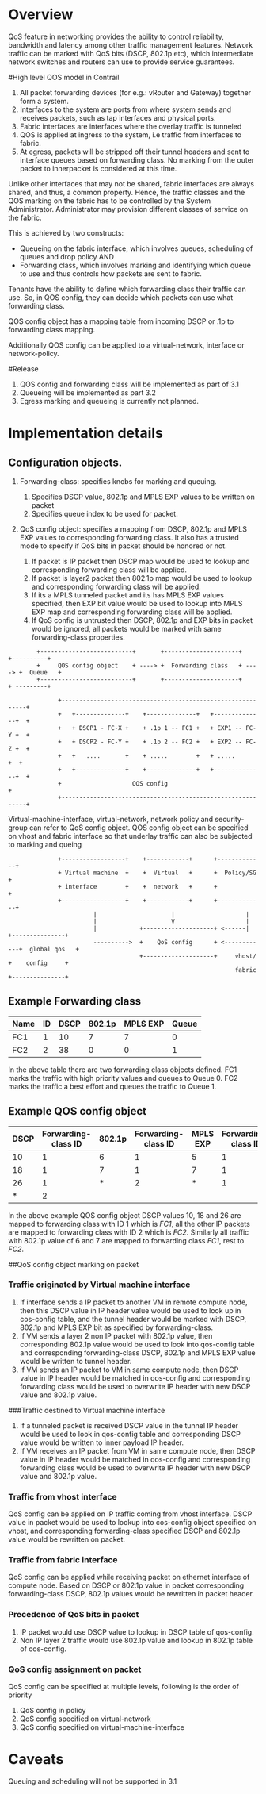 
# Overview

QoS feature in networking provides the ability to control reliability, bandwidth and latency among other traffic management features. Network traffic can be marked with QoS bits (DSCP, 802.1p etc), which intermediate network switches and routers can use to provide service guarantees.

#High level QOS model in Contrail

1. All packet forwarding devices (for e.g.: vRouter and Gateway) together form a system.
2. Interfaces to the system are ports from where system sends and receives packets, such as tap interfaces and physical ports.
3. Fabric interfaces are interfaces where the overlay traffic is tunneled
4. QOS is applied at ingress to the system, i.e traffic from interfaces to fabric.
5. At egress, packets will be stripped off their tunnel headers and sent to interface queues based on forwarding class. No marking from the outer packet to innerpacket is considered at this time.

Unlike other interfaces that may not be shared, fabric interfaces are always shared, and thus, a common property. Hence, the traffic classes and the QOS marking on the fabric has to be controlled by the System Administrator. Administrator may provision different classes of service on the fabric.

This is achieved by two constructs:

* Queueing on the fabric interface, which involves queues, scheduling of queues and drop policy
  AND
* Forwarding class, which involves marking and identifying which queue to use and thus controls how packets are sent to fabric.

Tenants have the ability to define which forwarding class their traffic can use. So, in QOS config, they can decide which packets can use what forwarding class.

QOS config object has a mapping table from incoming DSCP or .1p to forwarding class mapping.

Additionally QOS config can be applied to a virtual-network, interface or network-policy.

#Release
1. QOS config and forwarding class will be implemented as part of 3.1
2. Queueing will be implemented as part 3.2
3. Egress marking and queueing is currently not planned.

# Implementation details

## Configuration objects.
1. Forwarding-class: specifies knobs for marking and queuing. 
    1. Specifies DSCP value, 802.1p and MPLS EXP values to be written on packet  
    2. Specifies queue index to be used for packet.
 
2. QoS config object: specifies a mapping from DSCP, 802.1p and MPLS EXP values to corresponding forwarding class. It also has a trusted mode to specify if QoS bits in packet should be honored or not.
    1. If packet is IP packet then DSCP map would be used to lookup and corresponding forwarding class will be applied.
    2. If packet is layer2 packet then 802.1p map would be used to lookup and corresponding forwarding class will be applied.
    3. If its a MPLS tunneled packet and its has MPLS EXP values specified, then EXP bit value would be used to lookup into MPLS EXP map and corresponding forwarding class will be applied.
    4. If QoS config is untrusted then DSCP, 802.1p and EXP bits in packet would be ignored, all packets would be marked with same forwarding-class properties.

>

            +--------------------------+       +---------------------+       +----------+ 
            +     QOS config object    + ----> +  Forwarding class   + ----> +  Queue   + 
            +--------------------------+       +---------------------+       + ---------+

>
            
                  +------------------------------------------------------------+
                  +   +--------------+    +--------------+   +--------------+  + 
                  +   + DSCP1 - FC-X +    + .1p 1 -- FC1 +   + EXP1 -- FC-Y +  +                                            
                  +   + DSCP2 - FC-Y +    + .1p 2 -- FC2 +   + EXP2 -- FC-Z +  + 
                  +   +   ....       +    + .....        +   + .....        +  +
                  +   +--------------+    +--------------+   +--------------+  +
                  +                    QOS config                              +
                  +------------------------------------------------------------+
                                           
Virtual-machine-interface, virtual-network, network policy and security-group can refer to QoS config object.
QOS config object can be specified on vhost and fabric interface so that underlay traffic can also be subjected to marking and queing  

>
            
                  +------------------+    +------------+      +-------------+  
                  + Virtual machine  +    +  Virtual   +      +  Policy/SG  + 
                  + interface        +    +  network   +      +             +  
                  +------------------+    +------------+      +-------------+
                            |                     |                    |
                            |                     V                    | 
                            |            +--------------------+ <------|     +---------------+
                            ---------->  +    QoS config      + <------------+  global qos   +   
                                         +--------------------+     vhost/   +    config     +
                                                                    fabric   +---------------+    
## Example Forwarding class

Name    |  ID | DSCP | 802.1p | MPLS EXP|Queue |
--------|-----|------|--------|---------|------| 
FC1     |  1  |  10  |   7    |   7     |  0   | 
FC2     |  2  |  38  |   0    |   0     |  1   |

In the above table there are two forwarding class objects defined.
FC1 marks the traffic with high priority values and queues to Queue 0.
FC2 marks the traffic a best effort and queues the traffic to Queue 1.

## Example QOS config object

DSCP | Forwarding-class ID | 802.1p  | Forwarding-class ID | MPLS EXP | Forwarding-class ID |
-----|---------------------|---------|---------------------|----------|---------------------|
  10 |        1            |   6     |           1         |    5     |        1            |
  18 |        1            |   7     |           1         |    7     |        1            |   
  26 |        1            |   *     |           2         |    *     |        1            |
   * |        2            |         |                     |          |                     |         

In the above example QOS config object DSCP values 10, 18 and 26 are mapped to forwarding class with ID 1 which is *FC1*,
all the other IP packets are mapped to forwarding class with ID 2 which is *FC2*.
Similarly all traffic with 802.1p value of 6 and 7 are mapped to forwarding class *FC1*, rest to *FC2*.

##QoS config object marking on packet
### Traffic originated by Virtual machine interface
1. If interface sends a IP packet to another VM in remote compute node, then this DSCP value in IP header value would be used to look up in cos-config table, and the tunnel header would be marked with DSCP, 802.1p and MPLS EXP bit as specified by forwarding-class.
2. If VM sends a layer 2 non IP packet with 802.1p value, then corresponding 802.1p value would be used to look into qos-config table and corresponding forwarding-class DSCP, 802.1p and MPLS EXP value would be written to tunnel header.
3. If VM sends an IP packet to VM in same compute node, then DSCP value in IP header would be matched in qos-config and corresponding forwarding class would be used to overwrite IP header with new DSCP value and 802.1p value.

###Traffic destined to Virtual machine interface
1. If a tunneled packet is received DSCP value in the tunnel IP header would be used to look in qos-config table and corresponding DSCP value would be written to inner payload IP header.
2. If VM receives an IP packet from VM in same compute node, then DSCP value in IP header would be matched in qos-config and corresponding forwarding class would be used to overwrite IP header with new DSCP value and 802.1p value.

### Traffic from vhost interface
QoS config can be applied on IP traffic coming from vhost interface. DSCP value in packet would be used to lookup into cos-config object specified on vhost, and corresponding forwarding-class specified DSCP and 802.1p value would be rewritten on packet.

### Traffic from fabric interface
QoS config can be applied while receiving packet on ethernet interface of compute node. Based on DSCP or 802.1p value in packet corresponding forwarding-class DSCP, 802.1p values would be rewritten in packet header.

### Precedence of QoS bits in packet
1. IP packet would use DSCP value to lookup in DSCP table of qos-config.
2. Non IP layer 2 traffic would use 802.1p value and lookup in 802.1p table of cos-config.

### QoS config assignment on packet
QoS config can be specified at multiple levels, following is the order of priority
   1. QoS config in policy
   2. QoS config specified on virtual-network
   3. QoS config specified on virtual-machine-interface

# Caveats
Queuing and scheduling will not be supported in 3.1   